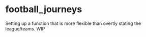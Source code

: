 # football_journeys

Setting up a function that is more flexible than overtly stating the league/teams. WIP
